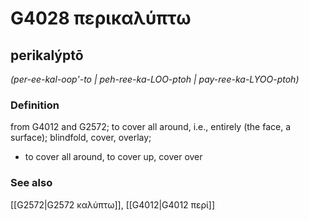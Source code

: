 # G4028 περικαλύπτω

## perikalýptō

_(per-ee-kal-oop'-to | peh-ree-ka-LOO-ptoh | pay-ree-ka-LYOO-ptoh)_

### Definition

from G4012 and G2572; to cover all around, i.e., entirely (the face, a surface); blindfold, cover, overlay; 

- to cover all around, to cover up, cover over

### See also

[[G2572|G2572 καλύπτω]], [[G4012|G4012 περί]]

